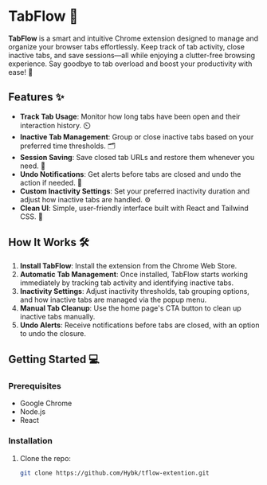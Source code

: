 # TabFlow 🚀

**TabFlow** is a smart and intuitive Chrome extension designed to manage and organize your browser tabs effortlessly. Keep track of tab activity, close inactive tabs, and save sessions—all while enjoying a clutter-free browsing experience. Say goodbye to tab overload and boost your productivity with ease! 🌟

## Features ✨

- **Track Tab Usage**: Monitor how long tabs have been open and their interaction history. ⏲️
- **Inactive Tab Management**: Group or close inactive tabs based on your preferred time thresholds. 🗂️
- **Session Saving**: Save closed tab URLs and restore them whenever you need. 🔄
- **Undo Notifications**: Get alerts before tabs are closed and undo the action if needed. 🔔
- **Custom Inactivity Settings**: Set your preferred inactivity duration and adjust how inactive tabs are handled. ⚙️
- **Clean UI**: Simple, user-friendly interface built with React and Tailwind CSS. 🎨

## How It Works 🛠️

1. **Install TabFlow**: Install the extension from the Chrome Web Store.
2. **Automatic Tab Management**: Once installed, TabFlow starts working immediately by tracking tab activity and identifying inactive tabs.
3. **Inactivity Settings**: Adjust inactivity thresholds, tab grouping options, and how inactive tabs are managed via the popup menu.
4. **Manual Tab Cleanup**: Use the home page's CTA button to clean up inactive tabs manually.
5. **Undo Alerts**: Receive notifications before tabs are closed, with an option to undo the closure.

## Getting Started 💻

### Prerequisites

- Google Chrome
- Node.js
- React

### Installation

1. Clone the repo:
   ```bash
   git clone https://github.com/Hybk/tflow-extention.git
   ```
